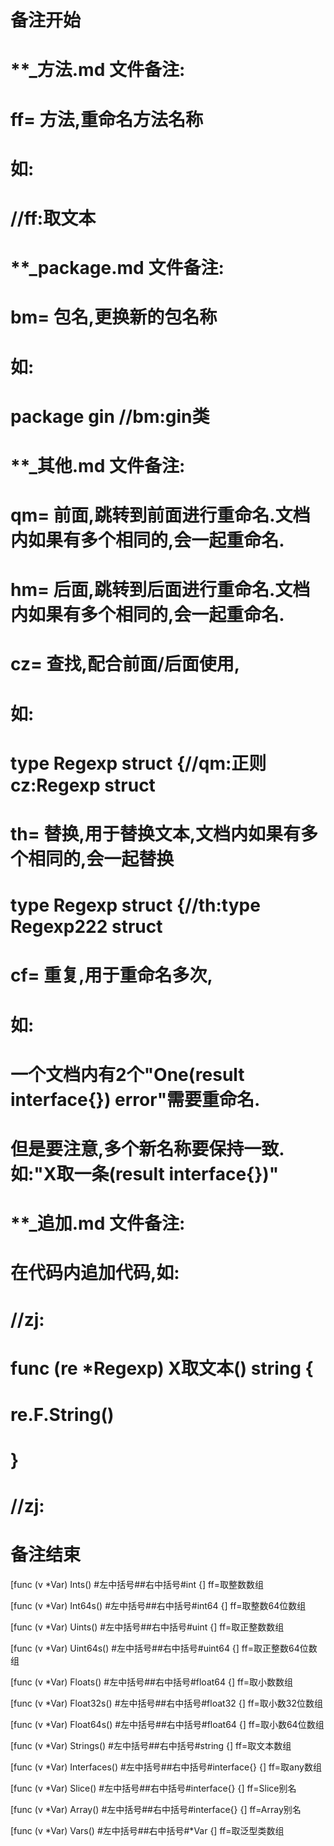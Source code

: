 # 备注开始
# **_方法.md 文件备注:
# ff= 方法,重命名方法名称
# 如:
# //ff:取文本

# **_package.md 文件备注:
# bm= 包名,更换新的包名称 
# 如: 
# package gin //bm:gin类

# **_其他.md 文件备注:
# qm= 前面,跳转到前面进行重命名.文档内如果有多个相同的,会一起重命名.
# hm= 后面,跳转到后面进行重命名.文档内如果有多个相同的,会一起重命名.
# cz= 查找,配合前面/后面使用,
# 如:
# type Regexp struct {//qm:正则 cz:Regexp struct
#
# th= 替换,用于替换文本,文档内如果有多个相同的,会一起替换
# type Regexp struct {//th:type Regexp222 struct
#
# cf= 重复,用于重命名多次,
# 如: 
# 一个文档内有2个"One(result interface{}) error"需要重命名.
# 但是要注意,多个新名称要保持一致. 如:"X取一条(result interface{})"

# **_追加.md 文件备注:
# 在代码内追加代码,如:
# //zj:
# func (re *Regexp) X取文本() string { 
#    re.F.String()
# }
# //zj:
# 备注结束

[func (v *Var) Ints() #左中括号##右中括号#int {]
ff=取整数数组

[func (v *Var) Int64s() #左中括号##右中括号#int64 {]
ff=取整数64位数组

[func (v *Var) Uints() #左中括号##右中括号#uint {]
ff=取正整数数组

[func (v *Var) Uint64s() #左中括号##右中括号#uint64 {]
ff=取正整数64位数组

[func (v *Var) Floats() #左中括号##右中括号#float64 {]
ff=取小数数组

[func (v *Var) Float32s() #左中括号##右中括号#float32 {]
ff=取小数32位数组

[func (v *Var) Float64s() #左中括号##右中括号#float64 {]
ff=取小数64位数组

[func (v *Var) Strings() #左中括号##右中括号#string {]
ff=取文本数组

[func (v *Var) Interfaces() #左中括号##右中括号#interface{} {]
ff=取any数组

[func (v *Var) Slice() #左中括号##右中括号#interface{} {]
ff=Slice别名

[func (v *Var) Array() #左中括号##右中括号#interface{} {]
ff=Array别名

[func (v *Var) Vars() #左中括号##右中括号#*Var {]
ff=取泛型类数组
